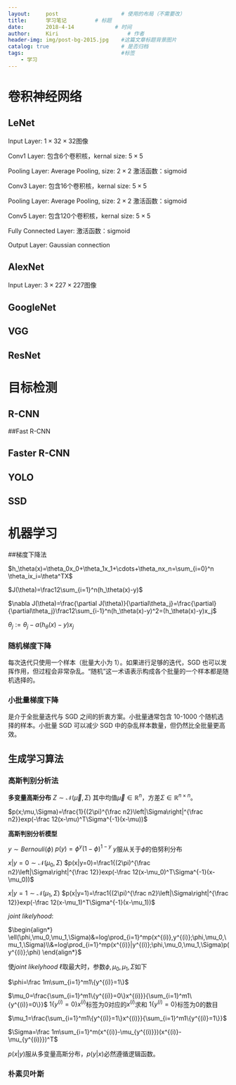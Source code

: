 ```yaml
---
layout:     post                    # 使用的布局（不需要改）
title:      学习笔记         # 标题 
date:       2018-4-14             # 时间
author:     Kiri                      # 作者
header-img: img/post-bg-2015.jpg    #这篇文章标题背景图片
catalog: true                       # 是否归档
tags:                               #标签
    - 学习
---
```


# 卷积神经网络

## LeNet

Input Layer: $1\times32\times32$图像

Conv1 Layer: 包含6个卷积核，kernal size: $5\times5$

Pooling Layer: Average Pooling, size: $2\times2$	激活函数：sigmoid

Conv3 Layer: 包含16个卷积核，kernal size: $5\times5$

Pooling Layer: Average Pooling,  size: $2\times2​$	激活函数：sigmoid

Conv5 Layer: 包含120个卷积核，kernal size: $5\times 5$

Fully Connected Layer: 激活函数：sigmoid

Output Layer: Gaussian connection





## AlexNet

Input Layer: $3\times 227\times227$图像



## GoogleNet

## VGG

## ResNet

# 目标检测

## R-CNN

##Fast R-CNN

## Faster R-CNN

## YOLO

## SSD

# 机器学习

##梯度下降法

$h_\theta(x)=\theta_0x_0+\theta_1x_1+\cdots+\theta_nx_n=\sum_{i=0}^n \theta_ix_i=\theta^TX$

$J(\theta)=\frac12\sum_{i=1}^n(h_\theta(x)-y)$

$\nabla J(\theta)=\frac{\partial J(\theta)}{\partial\theta_j}=\frac{\partial}{\partial\theta_j}\frac12\sum_{i-1}^n(h_\theta(x)-y)^2=(h_\theta(x)-y)x_j$

$\theta_j:=\theta_j-\alpha(h_\theta(x)-y)x_j$

### 随机梯度下降

每次迭代只使用一个样本（批量大小为 1）。如果进行足够的迭代，SGD 也可以发挥作用，但过程会非常杂乱。“随机”这一术语表示构成各个批量的一个样本都是随机选择的。

### 小批量梯度下降

是介于全批量迭代与 SGD 之间的折衷方案。小批量通常包含 10-1000 个随机选择的样本。小批量 SGD 可以减少 SGD 中的杂乱样本数量，但仍然比全批量更高效。

## 生成学习算法

### 高斯判别分析法

**多变量高斯分布** $Z\sim \mathcal N(\vec{\mu},\Sigma)$ 其中均值$\vec{\mu}\in \mathbb{R}^n$，方差$\Sigma \in \mathbb{R}^{n \times n}$。

$p(x;\mu,\Sigma)=\frac{1}{(2\pi)^{\frac n2}\left|\Sigma\right|^{\frac n2}}exp(-\frac 12(x-\mu)^T\Sigma^{-1}(x-\mu))$

**高斯判别分析模型**

$y \sim Bernouli(\phi)$			$p(y)=\phi^y(1-\phi)^{1-y}$		$y$服从关于$\phi$的伯努利分布

$x|y=0 \sim \mathcal N(\mu_0,\Sigma)$		$p(x|y=0)=\frac1{(2\pi)^{\frac n2}\left|\Sigma\right|^{\frac 12}}exp(-\frac 12(x-\mu_0)^T\Sigma^{-1}(x-\mu_0))$

$x|y=1 \sim \mathcal N(\mu_1,\Sigma)$		$p(x|y=1)=\frac1{(2\pi)^{\frac n2}\left|\Sigma\right|^{\frac 12}}exp(-\frac 12(x-\mu_1)^T\Sigma^{-1}(x-\mu_1))$

$joint \ likelyhood$:

$\begin{align*} \ell(\phi,\mu_0,\mu_1,\Sigma)&=log\prod_{i=1}^mp(x^{(i)},y^{(i)};\phi,\mu_0,\mu_1,\Sigma)\\&=log\prod_{i=1}^mp(x^{(i)}|y^{(i)};\phi,\mu_0,\mu_1,\Sigma)p(y^{(i)};\phi) \end{align*}$

使$joint\ likelyhood$ $\ell$取最大时，参数$\phi,\mu_0,\mu_1,\Sigma$如下

$\phi=\frac 1m\sum_{i=1}^m1\{y^{(i)}=1\}$

$\mu_0=\frac{\sum_{i=1}^m1\{y^{(i)}=0\}x^{(i)}}{\sum_{i=1}^m1\{y^{(i)}=0\}}$		$1\{y^{(i)}=0\}x^{(i)}$标签为0对应的$x^{(i)}$求和	$1\{y^{(i)}=0\}$标签为0的数目

$\mu_1=\frac{\sum_{i=1}^m1\{y^{(i)}=1\}x^{(i)}}{\sum_{i=1}^m1\{y^{(i)}=1\}}$

$\Sigma=\frac 1m\sum_{i=1}^m(x^{(i)}-\mu_{y^{(i)}})(x^{(i)}-\mu_{y^{(i)}})^T$

$p(x|y)$服从多变量高斯分布，$p(y|x)$必然遵循逻辑函数。

### 朴素贝叶斯









